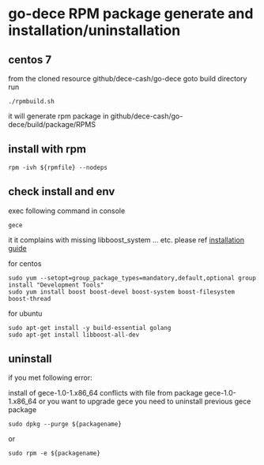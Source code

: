 #  go-dece RPM package generate and installation/uninstallation

## centos 7

from the cloned resource github/dece-cash/go-dece
goto build directory
run 
```
./rpmbuild.sh
```

it will generate rpm package in github/dece-cash/go-dece/build/package/RPMS

## install with rpm
```
rpm -ivh ${rpmfile} --nodeps
```


## check install and env
exec following command in console
```
gece
```
it it complains with missing libboost_system ... etc.
please ref [installation guide](https://github.com/dece-cash/go-dece/wiki/Building-Sero)

for centos
```
sudo yum --setopt=group_package_types=mandatory,default,optional group install "Development Tools"
sudo yum install boost boost-devel boost-system boost-filesystem boost-thread
```
for ubuntu
```
sudo apt-get install -y build-essential golang
sudo apt-get install libboost-all-dev
```

## uninstall
if you met following error:

  install of gece-1.0-1.x86_64 conflicts with file from package gece-1.0-1.x86_64
or  you want to upgrade gece
you need to uninstall previous gece package

```
sudo dpkg --purge ${packagename}
```
or 
```
sudo rpm -e ${packagename}
```